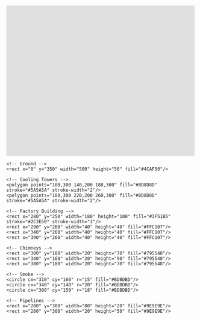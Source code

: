 <svg width="500" height="400" viewBox="0 0 500 400" xmlns="http://www.w3.org/2000/svg">
    <!-- Background -->
    <rect width="100%" height="100%" fill="#E0E0E0"/>

    <!-- Ground -->
    <rect x="0" y="350" width="500" height="50" fill="#4CAF50"/>

    <!-- Cooling Towers -->
    <polygon points="100,300 140,200 180,300" fill="#8D8D8D" stroke="#5A5A5A" stroke-width="2"/>
    <polygon points="180,300 220,200 260,300" fill="#8D8D8D" stroke="#5A5A5A" stroke-width="2"/>

    <!-- Factory Building -->
    <rect x="280" y="250" width="180" height="100" fill="#3F51B5" stroke="#2C3E50" stroke-width="3"/>
    <rect x="290" y="260" width="40" height="40" fill="#FFC107"/>
    <rect x="340" y="260" width="40" height="40" fill="#FFC107"/>
    <rect x="390" y="260" width="40" height="40" fill="#FFC107"/>

    <!-- Chimneys -->
    <rect x="300" y="180" width="20" height="70" fill="#795548"/>
    <rect x="340" y="160" width="20" height="90" fill="#795548"/>
    <rect x="380" y="180" width="20" height="70" fill="#795548"/>

    <!-- Smoke -->
    <circle cx="310" cy="160" r="15" fill="#BDBDBD"/>
    <circle cx="340" cy="140" r="20" fill="#BDBDBD"/>
    <circle cx="380" cy="150" r="18" fill="#BDBDBD"/>

    <!-- Pipelines -->
    <rect x="200" y="300" width="80" height="20" fill="#9E9E9E"/>
    <rect x="280" y="300" width="20" height="50" fill="#9E9E9E"/>
</svg>

